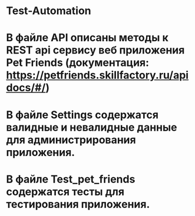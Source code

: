 # Test-Automation
# В файле API описаны методы к REST api сервису веб приложения Pet Friends (документация: https://petfriends.skillfactory.ru/apidocs/#/)
# В файле Settings содержатся валидные и невалидные данные для администрирования приложения.
# В файле Test_pet_friends содержатся тесты для тестирования приложения.
